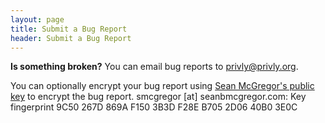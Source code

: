 ```yaml
---
layout: page
title: Submit a Bug Report
header: Submit a Bug Report
---
```


**Is something broken?** You can email bug reports to <a href="mailto:privly@privly.org?subject=Priv.ly Project Bug">privly@privly.org</a>.

You can optionally encrypt your bug report using
[Sean McGregor's public key](https://pgp.mit.edu/pks/lookup?op=get&search=0xB7052D0640B03E0C)
to encrypt the bug report. smcgregor [at] seanbmcgregor.com:
Key fingerprint 9C50 267D 869A F150 3B3D  F28E B705 2D06 40B0 3E0C
